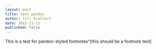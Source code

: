 ```yaml
---
layout: post
title: test pandoc
author: Till Grallert
date: 2015-11-13
published: false
---
```



This is a test for pandoc-styled footnotes^[this should be a footnote text]